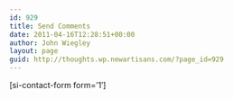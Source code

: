 ```yaml
---
id: 929
title: Send Comments
date: 2011-04-16T12:28:51+00:00
author: John Wiegley
layout: page
guid: http://thoughts.wp.newartisans.com/?page_id=929
---
```

[si-contact-form form=&#8217;1&#8242;]